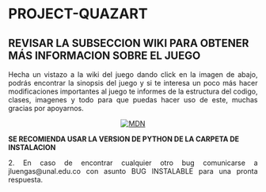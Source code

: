 # PROJECT-QUAZART


## **REVISAR LA SUBSECCION WIKI PARA OBTENER MÁS INFORMACION SOBRE EL JUEGO**


<p align="justify">Hecha un vistazo a la wiki del juego dando click en la imagen de abajo, podrás encontrar la sinopsis del juego y si te interesa un poco más hacer modificaciones importantes al juego te informes de la estructura del codigo, clases, imagenes y  todo para que puedas hacer uso de este, muchas gracias por apoyarnos.</p>


<p align="center"><a href="https://github.com/JuanPabloLM15/PROJECT-QUAZART/wiki/PROJECT-QUAZART---WIKI"><img src="https://user-images.githubusercontent.com/89097586/130974848-663b19aa-8576-4009-a7c0-612d417d08c1.png" alt="MDN"></a></p>

**SE RECOMIENDA USAR LA VERSION DE PYTHON DE LA CARPETA DE INSTALACION**


<p align="justify" >2. En caso de encontrar cualquier otro bug comunicarse a jluengas@unal.edu.co con asunto BUG INSTALABLE para una
pronta respuesta.</p>
